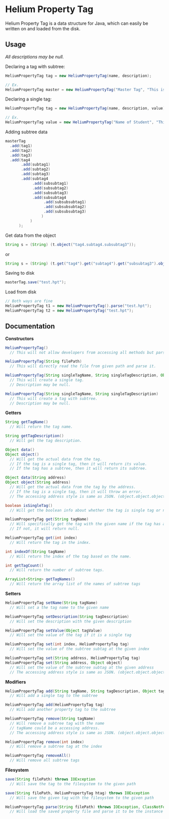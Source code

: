 # Helium Property Tag

Helium Property Tag is a data structure for Java, which can easily be written on and loaded from the disk.



## Usage

*All descriptions may be null.*

Declaring a tag with subtree:

```java
HeliumPropertyTag tag = new HeliumPropertyTag(name, description);

// Ex.
HeliumPropertyTag master = new HeliumPropertyTag("Master Tag", "This is the master tag.");
```



Declaring a single tag:

```java
HeliumPropertyTag tag = new HeliumPropertyTag(name, description, value);

// Ex.
HeliumPropertyTag value = new HeliumPropertyTag("Name of Student", "This property tag contains the name of the student.", "Alexander");
```



Adding subtree data

```java
masterTag
  .add(tag1)
  .add(tag2)
  .add(tag3)
  .add(tag4
       .add(subtag1)
       .add(subtag2)
       .add(subtag3)
       .add(subtag4
            .add(subsubtag1)
            .add(subsubtag2)
            .add(subsubtag3)
            .add(subsubtag4
                 .add(subsubsubtag1)
                 .add(subsubsubtag2)
                 .add(subsubsubtag3)
                )
           )
      );
```



Get data from the object

```java
String s = (String) (t.object("tag4.subtag4.subsubtag3"));
```

or

```java
String s = (String) (t.get("tag4").get("subtag4").get("subsubtag3").object());
```



Saving to disk

```java
masterTag.save("test.hpt");
```



Load from disk

```java
// Both ways are fine
HeliumPropertyTag t1 = new HeliumPropertyTag().parse("test.hpt");
HeliumPropertyTag t2 = new HeliumPropertyTag("test.hpt");
```





## Documentation

**Constructors**

```java
HeliumPropertyTag()
  // This will not allow developers from accessing all methods but parse(String filePath) and save(String filePath, HeliumPropertyTag htag).
```

```java
HeliumPropertyTag(String filePath)
  // This will directly read the file from given path and parse it.
```

```java
HeliumPropertyTag(String singleTagName, String singleTagDescription, Object singleTagValue)
  // This will create a single tag.
  // Description may be null.
```

```java
HeliumPropertyTag(String singleTagName, String singleTagDescription)
  // This will create a tag with subtree.
  // Description may be null.
```



**Getters**

```java
String getTagName()
  // Will return the tag name.
```

```java
String getTagDescription()
  // Will get the tag description.
```

```java
Object data()
Object object()
  // Will get the actual data from the tag.
  // If the tag is a single tag, then it will return its value.
  // If the tag has a subtree, then it will return its subtree.
```

```java
Object data(String address)
Object object(String address)
  // Will get the actual data from the tag by the address.
  // If the tag is a single tag, then it will throw an error.
  // The accessing address style is same as JSON. (object.object.object...)
```

```java
boolean isSingleTag()
  // Will get the boolean info about whether the tag is single tag or not.
```

```java
HeliumPropertyTag get(String tagName)
  // Will specifically get the tag with the given name if the tag has a subtree.
  // If not, it will return null.
```

```java
HeliumPropertyTag get(int index)
  // Will return the tag in the index.
```

```java
int indexOf(String tagName)
  // Will return the index of the tag based on the name.
```

```java
int getTagCount()
  // Will return the number of subtree tags.
```

```java
ArrayList<String> getTagNames()
  // Will return the array list of the names of subtree tags
```



**Setters**

```java
HeliumPropertyTag setName(String tagName)
  // Will set a the tag name to the given name
```

```java
HeliumPropertyTag setDescription(String tagDescription)
  // Will set the description with the given description
```

```java
HeliumPropertyTag setValue(Object tagValue)
  // Will set the value of the tag if it is a single tag
```

```java
HeliumPropertyTag set(int index, HeliumPropertyTag tag)
  // Will set the value of the subtree subtag at the given index
```

```java
HeliumPropertyTag set(String address, HeliumPropertyTag tag)
HeliumPropertyTag set(String address, Object object)
  // Will set the value of the subtree subtag at the given address
  // The accessing address style is same as JSON. (object.object.object...)
```





**Modifiers**

```java
HeliumPropertyTag add(String tagName, String tagDescription, Object tagValue)
  // Will add a single tag to the subtree
```

```java
HeliumPropertyTag add(HeliumPropertyTag tag)
  // Will add another property tag to the subtree
```

```java
HeliumPropertyTag remove(String tagName)
  // Will remove a subtree tag with the name
  // tagName could be a accessing address.
  // The accessing address style is same as JSON. (object.object.object...)
```

```java
HeliumPropertyTag remove(int index)
  // Will remove a subtree tag at the index
```

```java
HeliumPropertyTag removeAll()
  // Will remove all subtree tags
```



**Filesystem**

```java
save(String filePath) throws IOException
  // Will save the tag to the filesystem to the given path
```

```java
save(String filePath, HeliumPropertyTag htag) throws IOException
  // Will save the given tag with the filesystem to the given path
```

```java
HeliumPropertyTag parse(String filePath) throws IOException, ClassNotFoundException
  // Will load the saved property file and parse it to be the instance of HeliumPropertyTag.
```

